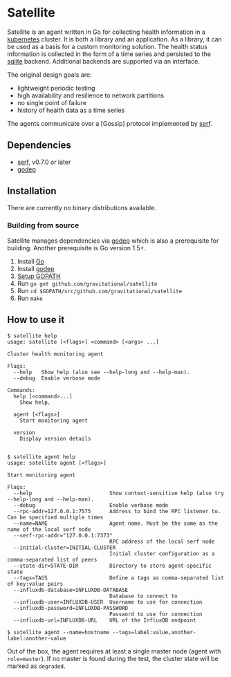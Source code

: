 # Satellite

Satellite is an agent written in Go for collecting health information in a [kubernetes] cluster.
It is both a library and an application. As a library, it can be used as a basis for a custom monitoring solution.
The health status information is collected in the form of a time series and persisted to the [sqlite] backend.
Additional backends are supported via an interface.

The original design goals are:

 - lightweight periodic testing
 - high availability and resilience to network partitions
 - no single point of failure
 - history of health data as a time series

The agents communicate over a [Gossip] protocol implemented by [serf].

## Dependencies
 - [serf], v0.7.0 or later
 - [godep]

## Installation

There are currently no binary distributions available.

### Building from source

Satellite manages dependencies via [godep] which is also a prerequisite for building.
Another prerequisite is Go version 1.5+.

 1. Install [Go]
 1. Install [godep]
 1. [Setup GOPATH]
 1. Run `go get github.com/gravitational/satellite`
 1. Run `cd $GOPATH/src/github.com/gravitational/satellite`
 1. Run `make`


## How to use it

```console
$ satellite help
usage: satellite [<flags>] <command> [<args> ...]

Cluster health monitoring agent

Flags:
  --help   Show help (also see --help-long and --help-man).
  --debug  Enable verbose mode

Commands:
  help [<command>...]
    Show help.

  agent [<flags>]
    Start monitoring agent

  version
    Display version details


$ satellite agent help
usage: satellite agent [<flags>]

Start monitoring agent

Flags:
  --help                         Show context-sensitive help (also try --help-long and --help-man).
  --debug                        Enable verbose mode
  --rpc-addr=127.0.0.1:7575      Address to bind the RPC listener to. Can be specified multiple times
  --name=NAME                    Agent name. Must be the same as the name of the local serf node
  --serf-rpc-addr="127.0.0.1:7373"  
                                 RPC address of the local serf node
  --initial-cluster=INITIAL-CLUSTER  
                                 Initial cluster configuration as a comma-separated list of peers
  --state-dir=STATE-DIR          Directory to store agent-specific state
  --tags=TAGS                    Define a tags as comma-separated list of key:value pairs
  --influxdb-database=INFLUXDB-DATABASE  
                                 Database to connect to
  --influxdb-user=INFLUXDB-USER  Username to use for connection
  --influxdb-password=INFLUXDB-PASSWORD  
                                 Password to use for connection
  --influxdb-url=INFLUXDB-URL    URL of the InfluxDB endpoint

$ satellite agent --name=hostname --tags=label:value,another-label:another-value
```

Out of the box, the agent requires at least a single master node (agent with `role=master`). If no master is found during
the test, the cluster state will be marked as `degraded`.


[//]: # (Footnots and references)

[Kubernetes]: <https://github.com/kubernetes/kubernetes>
[serf]: <https://www.serfdom.io/downloads.html>
[Go]: <https://golang.org/doc/install>
[godep]: <https://github.com/tools/godep>
[Setup GOPATH]: <https://golang.org/doc/code.html#GOPATH>
[sqlite]: <https://www.sqlite.org/>
